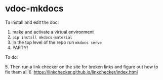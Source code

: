 # vdoc-mkdocs

To install and edit the doc:

1. make and activate a virtual environment
2. `pip install mkdocs-material`
3. In the top level of the repo run `mkdocs serve`
4.  PARTY!


To do:

[//]: # (1. create a how-do-i directory)

[//]: # (   2. move cheat sheets and recipes inside there)

[//]: # (   3. Link it up in the nav)

[//]: # (3. move plugins inside integrations and link to it)

[//]: # (4. move CLI into API and link to it)
[//]: # (5. Make sure the directory structure are all good and there is nothing extra)
5. Then run a link checker on the site for broken links and figure out how to fix them all
6. https://linkchecker.github.io/linkchecker/index.html